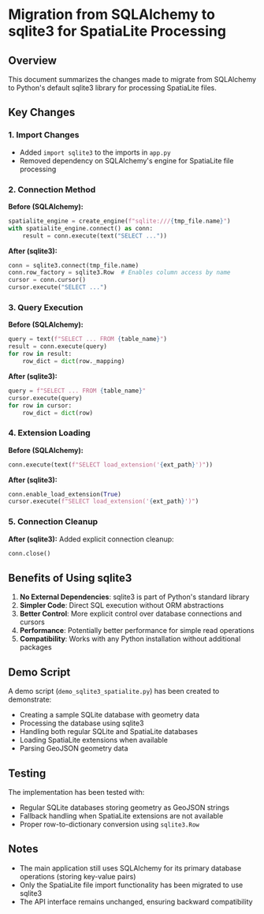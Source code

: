 # Migration from SQLAlchemy to sqlite3 for SpatiaLite Processing

## Overview
This document summarizes the changes made to migrate from SQLAlchemy to Python's default sqlite3 library for processing SpatiaLite files.

## Key Changes

### 1. Import Changes
- Added `import sqlite3` to the imports in `app.py`
- Removed dependency on SQLAlchemy's engine for SpatiaLite file processing

### 2. Connection Method
**Before (SQLAlchemy):**
```python
spatialite_engine = create_engine(f"sqlite:///{tmp_file.name}")
with spatialite_engine.connect() as conn:
    result = conn.execute(text("SELECT ..."))
```

**After (sqlite3):**
```python
conn = sqlite3.connect(tmp_file.name)
conn.row_factory = sqlite3.Row  # Enables column access by name
cursor = conn.cursor()
cursor.execute("SELECT ...")
```

### 3. Query Execution
**Before (SQLAlchemy):**
```python
query = text(f"SELECT ... FROM {table_name}")
result = conn.execute(query)
for row in result:
    row_dict = dict(row._mapping)
```

**After (sqlite3):**
```python
query = f"SELECT ... FROM {table_name}"
cursor.execute(query)
for row in cursor:
    row_dict = dict(row)
```

### 4. Extension Loading
**Before (SQLAlchemy):**
```python
conn.execute(text(f"SELECT load_extension('{ext_path}')"))
```

**After (sqlite3):**
```python
conn.enable_load_extension(True)
cursor.execute(f"SELECT load_extension('{ext_path}')")
```

### 5. Connection Cleanup
**After (sqlite3):**
Added explicit connection cleanup:
```python
conn.close()
```

## Benefits of Using sqlite3

1. **No External Dependencies**: sqlite3 is part of Python's standard library
2. **Simpler Code**: Direct SQL execution without ORM abstractions
3. **Better Control**: More explicit control over database connections and cursors
4. **Performance**: Potentially better performance for simple read operations
5. **Compatibility**: Works with any Python installation without additional packages

## Demo Script
A demo script (`demo_sqlite3_spatialite.py`) has been created to demonstrate:
- Creating a sample SQLite database with geometry data
- Processing the database using sqlite3
- Handling both regular SQLite and SpatiaLite databases
- Loading SpatiaLite extensions when available
- Parsing GeoJSON geometry data

## Testing
The implementation has been tested with:
- Regular SQLite databases storing geometry as GeoJSON strings
- Fallback handling when SpatiaLite extensions are not available
- Proper row-to-dictionary conversion using `sqlite3.Row`

## Notes
- The main application still uses SQLAlchemy for its primary database operations (storing key-value pairs)
- Only the SpatiaLite file import functionality has been migrated to use sqlite3
- The API interface remains unchanged, ensuring backward compatibility